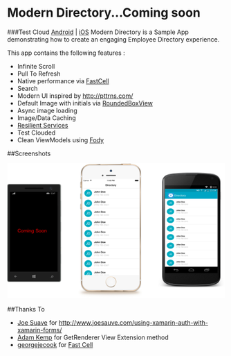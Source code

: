 # Modern Directory...Coming soon
###Test Cloud [Android](https://testcloud.xamarin.com/test/5a4f390c-4661-4910-b916-0021e43f4cf9/) | [iOS](https://testcloud.xamarin.com/test/c1a266d1-75da-4609-a445-25a44eb97c73/)
Modern Directory is a Sample App demonstrating how to create an engaging Employee Directory experience. 

This app contains the following features : 

- Infinite Scroll
- Pull To Refresh
- Native performance via [FastCell](https://github.com/georgejecook/xamarinFastCell)
- Search
- Modern UI inspired by http://pttrns.com/
- Default Image with initials via [RoundedBoxView](https://github.com/paulpatarinski/Xamarin.Forms.Plugins/tree/master/RoundedBoxView)
- Async image loading
- Image/Data Caching
- [Resilient Services](http://arteksoftware.com/resilient-network-services-with-xamarin/)
- Test Clouded
- Clean ViewModels using [Fody](http://arteksoftware.com/fody-propertychanged-xamarin-studio/)

##Screenshots

![Main](Screenshots/ModernDirectory_1.png)

##Thanks To

- [Joe Suave](https://github.com/jsauve) for http://www.joesauve.com/using-xamarin-auth-with-xamarin-forms/
- [Adam Kemp](https://github.com/TheRealAdamKemp) for GetRenderer View Extension method
- [georgejecook](https://github.com/georgejecook) for [Fast Cell](https://github.com/georgejecook/xamarinFastCell)
